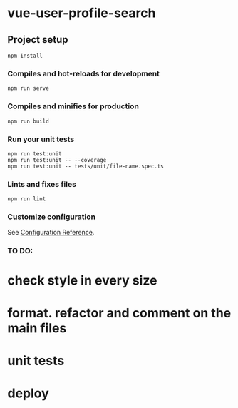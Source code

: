 # vue-user-profile-search

## Project setup
```
npm install
```

### Compiles and hot-reloads for development
```
npm run serve
```

### Compiles and minifies for production
```
npm run build
```

### Run your unit tests
```
npm run test:unit
npm run test:unit -- --coverage
npm run test:unit -- tests/unit/file-name.spec.ts

```

### Lints and fixes files
```
npm run lint
```

### Customize configuration
See [Configuration Reference](https://cli.vuejs.org/config/).

### TO DO:  
# check style in every size
# format. refactor and comment on the main files
# unit tests
# deploy






